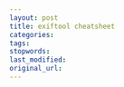 ```yaml
---
layout: post
title: exiftool cheatsheet
categories:
tags:
stopwords:
last_modified:
original_url: 
---
```


<!--more-->


